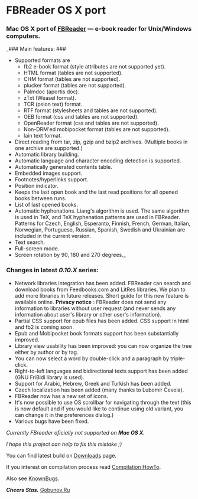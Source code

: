 # FBReader OS X port #

### Mac OS X port of [FBReader](http://fbreader.org) — e-book reader for Unix/Windows computers. ###
_### Main features: ###
  * Supported formats are
    * fb2 e-book format (style attributes are not supported yet).
    * HTML format (tables are not supported).
    * CHM format (tables are not supported).
    * plucker format (tables are not supported).
    * Palmdoc (aportis doc).
    * zTxt (Weasel format).
    * TCR (psion text) format.
    * RTF format (stylesheets and tables are not supported).
    * OEB format (css and tables are not supported).
    * OpenReader format (css and tables are not supported).
    * Non-DRM'ed mobipocket format (tables are not supported).
    * lain text format.
  * Direct reading from tar, zip, gzip and bzip2 archives. (Multiple books in one archive are supported.)
  * Automatic library building.
  * Automatic language and character encoding detection is supported.
  * Automatically generated contents table.
  * Embedded images support.
  * Footnotes/hyperlinks support.
  * Position indicator.
  * Keeps the last open book and the last read positions for all opened books between runs.
  * List of last opened books.
  * Automatic hyphenations. Liang's algorithm is used. The same algorithm is used in TeX, and TeX hyphenation patterns are used in FBReader. Patterns for Czech, English, Esperanto, Finnish, French, German, Italian, Norwegian, Portuguese, Russian, Spanish, Swedish and Ukrainian are included in the current version.
  * Text search.
  * Full-screen mode.
  * Screen rotation by 90, 180 and 270 degrees._

### Changes in latest _**0.10.X**_ series: ###
  * Network libraries integration has been added. FBReader can search and download books from Feedbooks.com and LitRes libraries. We plan to add more libraries in future releases. Short guide for this new feature is available online. **Privacy notice** : FBReader does not send any information to libraries without user request (and never sends any information about user's library or other user's information).
  * Partial CSS support for epub files has been added. CSS support in html and fb2 is coming soon.
  * Epub and Mobipocket book formats support has been substantially improved.
  * Library view usability has been improved: you can now organize the tree either by author or by tag.
  * You can now select a word by double-click and a paragraph by triple-click.
  * Right-to-left languages and bidirectional texts support has been added (GNU FriBidi library is used).
  * Support for Arabic, Hebrew, Greek and Turkish has been added.
  * Czech localization has been added (many thanks to Lubomír Čevela).
  * FBReader now has a new set of icons.
  * It's now possible to use OS scrollbar for navigating through the text (this is now default and if you would like to continue using old variant, you can change it in the preferences dialog.)
  * Various bugs have been fixed.

_Currently FBreader oficially not supported on **Mac OS X**._

_I hope this project can help to fix this mistake ;)_

You can find latest build on [Downloads](http://code.google.com/p/fbreaderosx/downloads) page.

If you interest on compilation process read [Compilation HowTo](http://code.google.com/p/fbreaderosx/wiki/Compiling).

Also see [KnownBugs](http://code.google.com/p/fbreaderosx/wiki/KnownBugs).

_**Cheers Stas.**_
[Gobunov.Ru](http://gobunov.ru)

